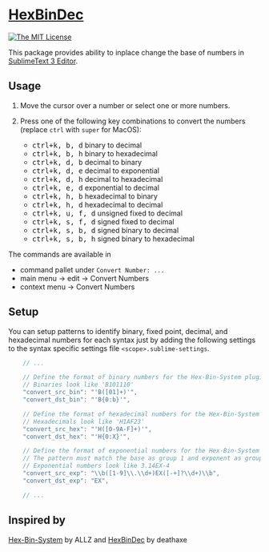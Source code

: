 # [HexBinDec][home]
[![The MIT License](https://img.shields.io/badge/license-MIT-orange.svg?style=flat-square)](http://opensource.org/licenses/MIT)

This package provides ability to inplace change the base of numbers in [SublimeText 3 Editor][1].

## Usage
1. Move the cursor over a number or select one or more numbers.
2. Press one of the following key combinations to convert the numbers (replace `ctrl` with `super` for MacOS):

	- <kbd>ctrl+k, b, d</kbd> binary to decimal
	- <kbd>ctrl+k, b, h</kbd> binary to hexadecimal
	- <kbd>ctrl+k, d, b</kbd> decimal to binary
	- <kbd>ctrl+k, d, e</kbd> decimal to exponential
	- <kbd>ctrl+k, d, h</kbd> decimal to hexadecimal
	- <kbd>ctrl+k, e, d</kbd> exponential to decimal
	- <kbd>ctrl+k, h, b</kbd> hexadecimal to binary
	- <kbd>ctrl+k, h, d</kbd> hexadecimal to decimal
	- <kbd>ctrl+k, u, f, d</kbd> unsigned fixed to decimal
	- <kbd>ctrl+k, s, f, d</kbd> signed fixed to decimal
	- <kbd>ctrl+k, s, b, d</kbd> signed binary to decimal
	- <kbd>ctrl+k, s, b, h</kbd> signed binary to hexadecimal

The commands are available in
- command pallet under `Convert Number: ...`
- main menu -> edit -> Convert Numbers
- context menu -> Convert Numbers

## Setup
You can setup patterns to identify binary, fixed point, decimal, and hexadecimal numbers for each syntax just by adding the following settings to the syntax specific settings file `<scope>.sublime-settings`.

```javascript
	// ...

	// Define the format of binary numbers for the Hex-Bin-System plugin
	// Binaries look like 'B101110'
	"convert_src_bin": "'B([01]+)'",
	"convert_dst_bin": "'B{0:b}'",

	// Define the format of hexadecimal numbers for the Hex-Bin-System plugin
	// Hexadecimals look like 'H1AF23'
	"convert_src_hex": "'H([0-9A-F]+)'",
	"convert_dst_hex": "'H{0:X}'",

	// Define the format of exponential numbers for the Hex-Bin-System plugin
	// The pattern must match the base as group 1 and exponent as group 2.
	// Exponential numbers look like 3.14EX-4
	"convert_src_exp": "\\b([1-9]\\.\\d+)EX([-+]?\\d+)\\b",
	"convert_dst_exp": "EX",

	// ...
```

## Inspired by

[Hex-Bin-System][2] by ALLZ and [HexBinDec][3] by deathaxe

[home]:	<https://github.com/deathaxe/sublime-hexbindec>
[1]: <http://www.sublimetext.com>
[2]: <https://github.com/ALLZ/hex-bin_system>
[3]: <https://github.com/deathaxe/sublime-hexbindec>